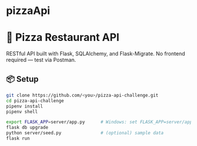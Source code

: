 # pizzaApi 
# 🍕 Pizza Restaurant API

RESTful API built with Flask, SQLAlchemy, and Flask-Migrate. No frontend required — test via Postman.

## 📦 Setup

```bash
git clone https://github.com/<you>/pizza-api-challenge.git
cd pizza-api-challenge
pipenv install
pipenv shell

export FLASK_APP=server/app.py      # Windows: set FLASK_APP=server/app.py
flask db upgrade
python server/seed.py               # (optional) sample data
flask run
